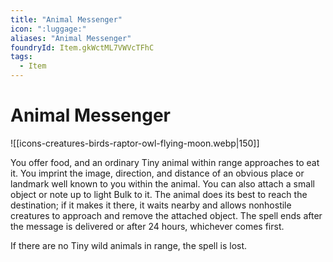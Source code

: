 ```yaml
---
title: "Animal Messenger"
icon: ":luggage:"
aliases: "Animal Messenger"
foundryId: Item.gkWctML7VWVcTFhC
tags:
  - Item
---
```


# Animal Messenger
![[icons-creatures-birds-raptor-owl-flying-moon.webp|150]]

You offer food, and an ordinary Tiny animal within range approaches to eat it. You imprint the image, direction, and distance of an obvious place or landmark well known to you within the animal. You can also attach a small object or note up to light Bulk to it. The animal does its best to reach the destination; if it makes it there, it waits nearby and allows nonhostile creatures to approach and remove the attached object. The spell ends after the message is delivered or after 24 hours, whichever comes first.

If there are no Tiny wild animals in range, the spell is lost.
